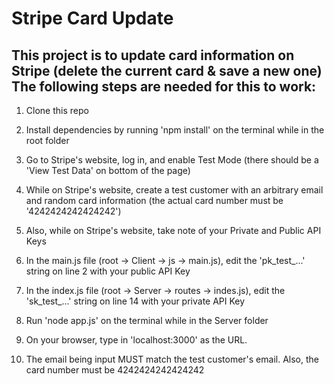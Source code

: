 # Stripe Card Update

## This project is to update card information on Stripe (delete the  current card & save a new one) The following steps are needed for this to work:

1) Clone this repo

2) Install dependencies by running 'npm install' on the terminal while in the root folder

3) Go to Stripe's website, log in, and enable Test Mode (there should be a 'View Test Data' on bottom of the page)

4) While on Stripe's website, create a test customer with an arbitrary email and random card information (the actual card number must be '4242424242424242')

5) Also, while on Stripe's website, take note of your Private and Public API Keys

6) In the main.js file (root -> Client -> js -> main.js), edit the 'pk_test_...' string on line 2 with your public API Key

7) In the index.js file (root -> Server -> routes -> indes.js), edit the 'sk_test_...' string on line 14 with your private API Key

8) Run 'node app.js' on the terminal while in the Server folder

10) On your browser, type in 'localhost:3000' as the URL.

11) The email being input MUST match the test customer's email. Also, the card number must be 4242424242424242